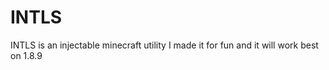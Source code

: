 <h1>INTLS</h1>
INTLS is an injectable minecraft utility
I made it for fun and it will work best on 1.8.9

